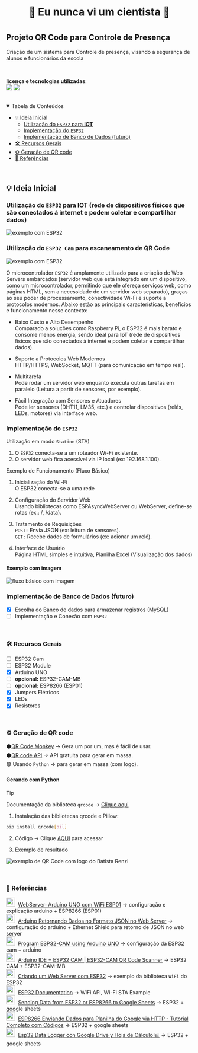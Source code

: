 <h1 align=center>🚀 Eu nunca vi um cientista 🚀<h1>

## Projeto QR Code para Controle de Presença

Criação de um sistema para Controle de presença, visando a segurança de alunos e funcionários da escola

<br>

**licença e tecnologias utilizadas**:  
<img src="https://img.shields.io/github/license/henrygoncalvess/QRcode-contra-turno?style=for-the-badge&labelColor=gray&color=97ca00"> <a href="https://docs.python.org/3/"><img src="https://img.shields.io/badge/python-3.11.9-3776AB?style=for-the-badge&logo=python&logoColor=3776AB&labelColor=gray"></a>

<br>

<details open="open">
<summary>Tabela de Conteúdos</summary>
  
- [💡 Ideia Inicial](#ideia)
  - [Utilização do `ESP32` para **IOT**](#esp32)
  - [Implementação do `ESP32`](#implementacao)
  - [Implementação de Banco de Dados (futuro)](#implementacao-db)
- [🛠 Recursos Gerais](#recursos)
- [⚙ Geração de QR code](#qrcode)
- [📄 Referências](#ref)
  
</details>

<br>

<a name="ideia"></a>

## 💡 Ideia Inicial
<a name="esp32"></a>
### Utilização do `ESP32` para **IOT** (rede de dispositivos físicos que são conectados à internet e podem coletar e compartilhar dados)

![exemplo com ESP32](images/ESP32_iot.png)

### Utilização do `ESP32 Cam` para escaneamento de QR Code

![exemplo com ESP32](images/ESP32CAM_code.png)

O microcontrolador `ESP32` é amplamente utilizado para a criação de Web Servers embarcados (servidor web que está integrado em um dispositivo, como um microcontrolador, permitindo que ele ofereça serviços web, como páginas HTML, sem a necessidade de um servidor web separado), graças ao seu poder de processamento, conectividade Wi-Fi e suporte a protocolos modernos. Abaixo estão as principais características, benefícios e funcionamento nesse contexto:

- Baixo Custo e Alto Desempenho  
Comparado a soluções como Raspberry Pi, o ESP32 é mais barato e consome menos energia, sendo ideal para **IoT** (rede de dispositivos físicos que são conectados à internet e podem coletar e compartilhar dados).

- Suporte a Protocolos Web Modernos  
HTTP/HTTPS, WebSocket, MQTT (para comunicação em tempo real).

- Multitarefa  
Pode rodar um servidor web enquanto executa outras tarefas em paralelo (Leitura a partir de sensores, por exemplo).

- Fácil Integração com Sensores e Atuadores  
Pode ler sensores (DHT11, LM35, etc.) e controlar dispositivos (relés, LEDs, motores) via interface web.

<a name="implementacao"></a>
### Implementação do `ESP32`

Utilização em modo `Station` (STA)

1. O `ESP32` conecta-se a um roteador Wi-Fi existente.
2. O servidor web fica acessível via IP local (ex: 192.168.1.100).

Exemplo de Funcionamento (Fluxo Básico)

1. Inicialização do Wi-Fi  
O ESP32 conecta-se a uma rede

2. Configuração do Servidor Web  
Usando bibliotecas como ESPAsyncWebServer ou WebServer, define-se rotas (ex.: /, /data).

3. Tratamento de Requisições  
`POST:` Envia JSON (ex: leitura de sensores).  
`GET:` Recebe dados de formulários (ex: acionar um relé).

4. Interface do Usuário  
Página HTML simples e intuitiva, Planilha Excel (Visualização dos dados)

#### Exemplo com imagem

![fluxo básico com imagem](images/fluxo_code.png)

<a name="implementacao-db"></a>
### Implementação de Banco de Dados (futuro)

- [x] Escolha do Banco de dados para armazenar registros (MySQL)
- [ ] Implementação e Conexão com `ESP32`

<br>

<a name="recursos"></a>
### 🛠 Recursos Gerais

- [ ] ESP32 Cam
- [ ] ESP32 Module
- [x] Arduino UNO
- [ ] **opcional:** ESP32-CAM-MB
- [ ] **opcional:** ESP8266 (ESP01)
- [x] Jumpers Elétricos
- [x] LEDs
- [x] Resistores

<br>

<a name="qrcode"></a>
### ⚙ Geração de QR code

⚫[QR Code Monkey](https://www.qrcode-monkey.com/) → Gera um por um, mas é fácil de usar.  
⚫[QR code API](https://goqr.me/api/) → API gratuita para gerar em massa.  
🟢 Usando `Python` → para gerar em massa (com logo).

#### Gerando com Python

> [!TIP]
> Documentação da biblioteca `qrcode` → [Clique aqui](https://pypi.org/project/qrcode/)

1. Instalação das bibliotecas qrcode e Pillow:
```bash
pip install qrcode[pil]
```

2. Código → Clique [AQUI](qr-code.py) para acessar

3. Exemplo de resultado

![exemplo de QR Code com logo do Batista Renzi](images/batista-code.png)

<br>

<a name="ref"></a>
### 📄 Referências
<img src="https://cdn.simpleicons.org/youtube/FF0000/FF0000" width=24>&nbsp; [WebServer: Arduino UNO com WiFi ESP01](https://youtu.be/_WPXhNV07Q8?si=PmHWCHl0Lrf5LABd) → configuração e explicação arduino + ESP8266 (ESP01)  
<img src="https://cdn.simpleicons.org/youtube/FF0000/FF0000" width=24>&nbsp; [Arduino Retornando Dados no Formato JSON no Web Server](https://youtu.be/eSMZxWEYgZs?si=KtAnpWq5ySvwE1lo) → configuração do arduino + Ethernet Shield para retorno de JSON no web server  
<img src="https://cdn.simpleicons.org/youtube/FF0000/FF0000" width=24>&nbsp; [Program ESP32-CAM using Arduino UNO](https://easyelectronicsproject.com/esp32-projects/program-esp32cam-arduino/) → configuração da ESP32 cam + arduino  
<img src="https://cdn.simpleicons.org/youtube/FF0000/FF0000" width=24>&nbsp; [Arduino IDE + ESP32 CAM | ESP32-CAM QR Code Scanner](https://www.youtube.com/watch?v=tZV7b8dGgw4) → ESP32 CAM + ESP32-CAM-MB  
<img src="https://cdn.simpleicons.org/youtube/FF0000/FF0000" width=24>&nbsp; [Criando um Web Server com ESP32](https://www.youtube.com/watch?v=ZSyqNFGAF8o) → exemplo da biblioteca `WiFi` do ESP32  
<img src="https://cdn.simpleicons.org/googledocs/FFFFFF/FFFFFF" width=24>&nbsp; [ESP32 Documentation](https://docs.espressif.com/projects/arduino-esp32/en/latest/index.html) → WiFi API, Wi-Fi STA Example  
<img src="https://cdn.simpleicons.org/youtube/FF0000/FF0000" width=24>&nbsp; [Sending Data from ESP32 or ESP8266 to Google Sheets](https://youtu.be/3V1S0Cj4mas?si=nfMsxMOIjSp5avWR) → ESP32 + google sheets  
<img src="https://cdn.simpleicons.org/youtube/FF0000/FF0000" width=24>&nbsp; [ESP8266 Enviando Dados para Planilha do Google via HTTP - Tutorial Completo com Códigos](https://youtu.be/dTB2lD6ToSk?si=Qwb1mgBSHx-CIxTv) → ESP32 + google sheets  
<img src="https://cdn.simpleicons.org/youtube/FF0000/FF0000" width=24>&nbsp; [Esp32 Data Logger con Google Drive y Hoja de Cálculo 📊](https://youtu.be/L8MWleQVpqM?si=7_VOkyH51vw-rF92) → ESP32 + google sheets  
